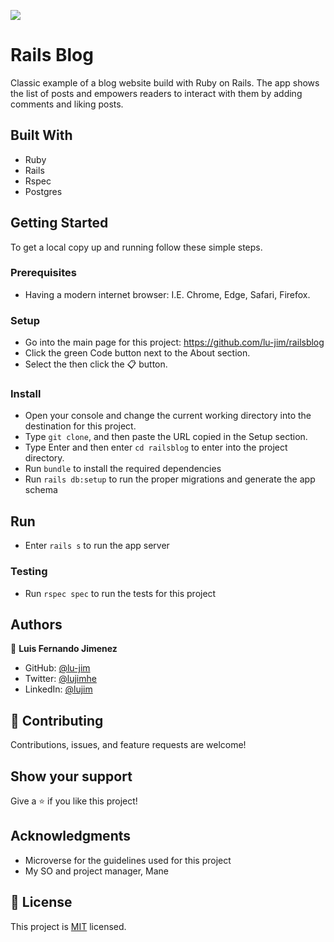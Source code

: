 ![](https://img.shields.io/badge/Microverse-blueviolet)
# Rails Blog
Classic example of a blog website build with Ruby on Rails. The app shows the list of posts and empowers readers to interact with them by adding comments and liking posts.

## Built With

- Ruby
- Rails
- Rspec
- Postgres

## Getting Started
To get a local copy up and running follow these simple steps.
### Prerequisites
- Having a modern internet browser: I.E. Chrome, Edge, Safari, Firefox.
### Setup
- Go into the main page for this project: https://github.com/lu-jim/railsblog
- Click the green Code button next to the About section.
- Select the then click the 📋 button.
### Install
- Open your console and change the current working directory into the destination for this project.
- Type `git clone`, and then paste the URL copied in the Setup section.
- Type Enter and then enter `cd railsblog` to enter into the project directory.
- Run `bundle` to install the required dependencies
- Run `rails db:setup` to run the proper migrations and generate the app schema

## Run
- Enter `rails s` to run the app server

### Testing
- Run `rspec spec` to run the tests for this project


## Authors

👤 **Luis Fernando Jimenez**

- GitHub: [@lu-jim](https://github.com/lu-jim)
- Twitter: [@lujimhe](https://twitter.com/lujimhe)
- LinkedIn: [@lujim](https://www.linkedin.com/in/lujim/)

## 🤝 Contributing

Contributions, issues, and feature requests are welcome!

## Show your support

Give a ⭐️ if you like this project!
## Acknowledgments

- Microverse for the guidelines used for this project
- My SO and project manager, Mane
## 📝 License

This project is [MIT](./LICENSE) licensed.